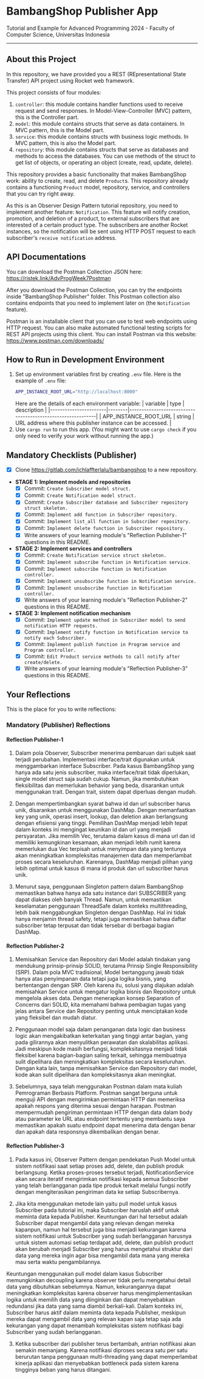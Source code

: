 # BambangShop Publisher App
Tutorial and Example for Advanced Programming 2024 - Faculty of Computer Science, Universitas Indonesia

---

## About this Project
In this repository, we have provided you a REST (REpresentational State Transfer) API project using Rocket web framework.

This project consists of four modules:
1.  `controller`: this module contains handler functions used to receive request and send responses.
    In Model-View-Controller (MVC) pattern, this is the Controller part.
2.  `model`: this module contains structs that serve as data containers.
    In MVC pattern, this is the Model part.
3.  `service`: this module contains structs with business logic methods.
    In MVC pattern, this is also the Model part.
4.  `repository`: this module contains structs that serve as databases and methods to access the databases.
    You can use methods of the struct to get list of objects, or operating an object (create, read, update, delete).

This repository provides a basic functionality that makes BambangShop work: ability to create, read, and delete `Product`s.
This repository already contains a functioning `Product` model, repository, service, and controllers that you can try right away.

As this is an Observer Design Pattern tutorial repository, you need to implement another feature: `Notification`.
This feature will notify creation, promotion, and deletion of a product, to external subscribers that are interested of a certain product type.
The subscribers are another Rocket instances, so the notification will be sent using HTTP POST request to each subscriber's `receive notification` address.

## API Documentations

You can download the Postman Collection JSON here: https://ristek.link/AdvProgWeek7Postman

After you download the Postman Collection, you can try the endpoints inside "BambangShop Publisher" folder.
This Postman collection also contains endpoints that you need to implement later on (the `Notification` feature).

Postman is an installable client that you can use to test web endpoints using HTTP request.
You can also make automated functional testing scripts for REST API projects using this client.
You can install Postman via this website: https://www.postman.com/downloads/

## How to Run in Development Environment
1.  Set up environment variables first by creating `.env` file.
    Here is the example of `.env` file:
    ```bash
    APP_INSTANCE_ROOT_URL="http://localhost:8000"
    ```
    Here are the details of each environment variable:
    | variable              | type   | description                                                |
    |-----------------------|--------|------------------------------------------------------------|
    | APP_INSTANCE_ROOT_URL | string | URL address where this publisher instance can be accessed. |
2.  Use `cargo run` to run this app.
    (You might want to use `cargo check` if you only need to verify your work without running the app.)

## Mandatory Checklists (Publisher)
-   [x] Clone https://gitlab.com/ichlaffterlalu/bambangshop to a new repository.
-   **STAGE 1: Implement models and repositories**
    -   [x] Commit: `Create Subscriber model struct.`
    -   [x] Commit: `Create Notification model struct.`
    -   [x] Commit: `Create Subscriber database and Subscriber repository struct skeleton.`
    -   [x] Commit: `Implement add function in Subscriber repository.`
    -   [x] Commit: `Implement list_all function in Subscriber repository.`
    -   [x] Commit: `Implement delete function in Subscriber repository.`
    -   [x] Write answers of your learning module's "Reflection Publisher-1" questions in this README.
-   **STAGE 2: Implement services and controllers**
    -   [x] Commit: `Create Notification service struct skeleton.`
    -   [x] Commit: `Implement subscribe function in Notification service.`
    -   [x] Commit: `Implement subscribe function in Notification controller.`
    -   [x] Commit: `Implement unsubscribe function in Notification service.`
    -   [x] Commit: `Implement unsubscribe function in Notification controller.`
    -   [x] Write answers of your learning module's "Reflection Publisher-2" questions in this README.
-   **STAGE 3: Implement notification mechanism**
    -   [x] Commit: `Implement update method in Subscriber model to send notification HTTP requests.`
    -   [x] Commit: `Implement notify function in Notification service to notify each Subscriber.`
    -   [x] Commit: `Implement publish function in Program service and Program controller.`
    -   [x] Commit: `Edit Product service methods to call notify after create/delete.`
    -   [x] Write answers of your learning module's "Reflection Publisher-3" questions in this README.

## Your Reflections
This is the place for you to write reflections:

### Mandatory (Publisher) Reflections

#### Reflection Publisher-1
1. Dalam pola Observer, Subscriber menerima pembaruan dari subjek saat terjadi perubahan. Implementasi interface/trait digunakan untuk menggambarkan interface Subscriber. Pada kasus BambangShop yang hanya ada satu jenis subscriber, maka interface/trait tidak diperlukan, single model struct saja sudah cukup. Namun, jika membutuhkan fleksibilitas dan memerlukan behavior yang beda, disarankan untuk menggunakan trait. Dengan trait, sistem dapat diperluas dengan mudah.

2. Dengan mempertimbangkan syarat bahwa id dan url subscriber harus unik, disarankan untuk menggunakan DashMap. Dengan memanfaatkan key yang unik, operasi insert, lookup, dan deletion akan berlangsung dengan efisiensi yang tinggi. Pemilihan DashMap menjadi lebih tepat dalam konteks ini mengingat keunikan id dan url yang menjadi persyaratan. Jika memilih Vec, terutama dalam kasus di mana url dan id memiliki kemungkinan kesamaan, akan menjadi lebih rumit karena memerlukan dua Vec terpisah untuk menyimpan data yang tentunya akan meningkatkan kompleksitas manajemen data dan memperlambat proses secara keseluruhan. Karenanya, DashMap menjadi pilihan yang lebih optimal untuk kasus di mana id produk dan url subscriber harus unik.

3. Menurut saya, penggunaan Singleton pattern dalam BambangShop memastikan bahwa hanya ada satu instance dari SUBSCRIBER yang dapat diakses oleh banyak Thread. Namun, untuk memastikan keselamatan penggunaan ThreadSafe dalam konteks multithreading, lebih baik menggabungkan Singleton dengan DashMap. Hal ini tidak hanya menjamin thread safety, tetapi juga memastikan bahwa daftar subscriber tetap terpusat dan tidak tersebar di berbagai bagian DashMap.

#### Reflection Publisher-2
1. Memisahkan Service dan Repository dari Model adalah tindakan yang mendukung prinsip-prinsip SOLID, terutama Prinsip Single Responsibility (SRP). Dalam pola MVC tradisional, Model bertanggung jawab tidak hanya atas penyimpanan data tetapi juga logika bisnis, yang bertentangan dengan SRP. Oleh karena itu, solusi yang diajukan adalah memisahkan Service untuk mengatur logika bisnis dan Repository untuk mengelola akses data. Dengan menerapkan konsep Separation of Concerns dari SOLID, kita memahami bahwa pembagian tugas yang jelas antara Service dan Repository penting untuk menciptakan kode yang fleksibel dan mudah diatur.

2. Penggunaan model saja dalam penanganan data logic dan business logic akan mengakibatkan keterkaitan yang tinggi antar bagian, yang pada gilirannya akan menyulitkan perawatan dan skalabilitas aplikasi. Jadi meskipun kode masih berfungsi, kompleksitasnya menjadi tidak fleksibel karena bagian-bagian saling terkait, sehingga membuatnya sulit dipelihara dan meningkatkan kompleksitas secara keseluruhan. Dengan kata lain, tanpa memisahkan Service dan Repository dari model, kode akan sulit dipelihara dan kompleksitasnya akan meningkat.

3. Sebelumnya, saya telah menggunakan Postman dalam mata kuliah Pemrograman Berbasis Platform. Postman sangat berguna untuk menguji API dengan mengirimkan permintaan HTTP dan memeriksa apakah respons yang diterima sesuai dengan harapan. Postman mempermudah pengiriman permintaan HTTP dengan data dalam body atau parameter ke URL atau endpoint tertentu yang membantu saya memastikan apakah suatu endpoint dapat menerima data dengan benar dan apakah data responsnya dikembalikan dengan benar.

#### Reflection Publisher-3
1. Pada kasus ini, Observer Pattern dengan pendekatan Push Model untuk sistem notifikasi saat setiap proses add, delete, dan publish produk berlangsung. Ketika proses-proses tersebut terjadi, NotificationService akan secara iteratif mengirimkan notifikasi kepada semua Subscriber yang telah berlangganan pada tipe produk terkait melalui fungsi notify dengan mengiterasikan pengiriman data ke setiap Subscribernya.

2. Jika kita menggunakan metode lain yaitu pull model untuk kasus Subscriber pada tutorial ini, maka Subscriber haruslah aktif untuk meminta data kepada Publisher. Keuntungan dari hal tersebut adalah Subscriber dapat mengambil data yang relevan dengan mereka kapanpun, namun hal tersebut juga bisa menjadi kekurangan karena sistem notifikasi untuk Subscriber yang sudah berlangganan harusnya untuk sistem automasi setiap terdapat add, delete, dan publish product akan berubah menjadi Subscriber yang harus mengetahui struktur dari data yang mereka ingin agar bisa mengambil data mana yang mereka mau serta waktu pengambilannya.

Keuntungan menggunakan pull model dalam kasus Subscriber memungkinkan decoupling karena observer tidak perlu mengetahui detail data yang dibutuhkan sebelumnya. Namun, kekurangannya dapat meningkatkan kompleksitas karena observer harus mengimplementasikan logika untuk memilih data yang diinginkan dan dapat menyebabkan redundansi jika data yang sama diambil berkali-kali. Dalam konteks ini, Subscriber harus aktif dalam meminta data kepada Publisher, meskipun mereka dapat mengambil data yang relevan kapan saja tetap saja ada kekurangan yang dapat menambah kompleksitas sistem notifikasi bagi Subscriber yang sudah berlangganan.

3. Ketika subscriber dari publisher terus bertambah, antrian notifikasi akan semakin memanjang. Karena notifikasi diproses secara satu per satu berurutan tanpa penggunaan multi-threading yang dapat memperlambat kinerja aplikasi dan menyebabkan bottleneck pada sistem karena tingginya beban yang harus ditangani.